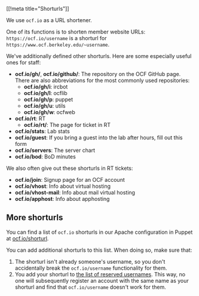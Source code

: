 [[!meta title="Shorturls"]]

We use `ocf.io` as a URL shortener.

One of its functions is to shorten member website URLs:
`https://ocf.io/username` is a shorturl for
`https://www.ocf.berkeley.edu/~username`.

We've additionally defined other shorturls. Here are some especially useful
ones for staff:

- **ocf.io/gh/_<repo>_**, **ocf.io/github/_<repo>_**: The repository _<repo>_
  on the OCF GitHub page.\
  There are also abbreviations for the most commonly used repositories:
  - **ocf.io/gh/i**: ircbot
  - **ocf.io/gh/l**: ocflib
  - **ocf.io/gh/p**: puppet
  - **ocf.io/gh/u**: utils
  - **ocf.io/gh/w**: ocfweb
- **ocf.io/rt**: RT
  - **ocf.io/rt/_<ticketnum>_**: The page for ticket _<ticketnum>_ in RT
- **ocf.io/stats**: Lab stats
- **ocf.io/guest**: If you bring a guest into the lab after hours, fill out
  this form
- **ocf.io/servers**: The server chart
- **ocf.io/bod**: BoD minutes

We also often give out these shorturls in RT tickets:

- **ocf.io/join**: Signup page for an OCF account
- **ocf.io/vhost**: Info about virtual hosting
- **ocf.io/vhost-mail**: Info about mail virtual hosting
- **ocf.io/apphost**: Info about apphosting

## More shorturls

You can find a list of `ocf.io` shorturls in our Apache configuration in
Puppet at [ocf.io/shorturl](https://ocf.io/shorturl).

You can add additional shorturls to this list. When doing so, make sure that:

1. The shorturl isn't already someone's username, so you don't accidentally
   break the `ocf.io/username` functionality for them.
2. You add your shorturl to
   [the list of reserved usernames][reserved-usernames]. This way, no one will
   subsequently register an account with the same name as your shorturl and
   find that `ocf.io/username` doesn't work for them.

[reserved-usernames]: https://github.com/ocf/ocflib/blob/master/ocflib/account/validators.py

